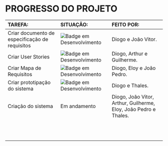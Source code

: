 # PROGRESSO DO PROJETO


|**TAREFA:**|**SITUAÇÃO:**|**FEITO POR:**|
| :- | :- | :- |
|Criar documento de especificação de requisitos|![Badge em Desenvolvimento](http://img.shields.io/static/v1?label=STATUS&message=CONCLUÍDO&color=GREEN&style=for-the-badge)|Diogo e João Vitor.|
|Criar User Stories|![Badge em Desenvolvimento](http://img.shields.io/static/v1?label=STATUS&message=CONCLUÍDO&color=GREEN&style=for-the-badge)|Diogo, Arthur e Guilherme.|
|Criar Mapa de Requisitos|![Badge em Desenvolvimento](http://img.shields.io/static/v1?label=STATUS&message=CONCLUÍDO&color=GREEN&style=for-the-badge)|Diogo, Eloy e João Pedro. |
|Criar prototipação do sistema|![Badge em Desenvolvimento](http://img.shields.io/static/v1?label=STATUS&message=CONCLUÍDO&color=GREEN&style=for-the-badge)|Diogo e Thales.|
|Criação do sistema|Em andamento|Diogo, João Vitor, Arthur, Guilherme, Eloy, João Pedro e Thales.|
||||
||||
||||
||||
||||
||||
||||
||||
||||
||||
||||

